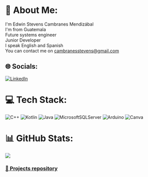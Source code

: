# 💫 About Me:
I'm Edwin Stevens Cambranes Mendizábal<br>I'm from Guatemala<br>Future systems engineer<br>Junior Developer<br>I speak English and Spanish<br>You can contact me on cambranesstevens@gmail.com


## 🌐 Socials:
[![LinkedIn](https://img.shields.io/badge/LinkedIn-%230077B5.svg?logo=linkedin&logoColor=white)](https://linkedin.com/in/https://www.linkedin.com/public-profile/settings?lipi=urn%3Ali%3Apage%3Ad_flagship3_profile_self_edit_contact-info%3B5Nh3a6x8QqqJQUTOmrmkWg%3D%3D)

# 💻 Tech Stack:
![C++](https://img.shields.io/badge/c++-%2300599C.svg?style=flat-square&logo=c%2B%2B&logoColor=white) ![Kotlin](https://img.shields.io/badge/kotlin-%237F52FF.svg?style=flat-square&logo=kotlin&logoColor=white) ![Java](https://img.shields.io/badge/java-%23ED8B00.svg?style=flat-square&logo=openjdk&logoColor=white) ![MicrosoftSQLServer](https://img.shields.io/badge/Microsoft%20SQL%20Server-CC2927?style=flat-square&logo=microsoft%20sql%20server&logoColor=white) ![Arduino](https://img.shields.io/badge/-Arduino-00979D?style=flat-square&logo=Arduino&logoColor=white) ![Canva](https://img.shields.io/badge/Canva-%2300C4CC.svg?style=flat-square&logo=Canva&logoColor=white) 
# 📊 GitHub Stats:
![](https://github-readme-stats.vercel.app/api/top-langs/?username=ESCM1823&theme=dark&hide_border=false&include_all_commits=false&count_private=false&layout=compact)
### <a href = "https://github.com/ESCM1823/Projects"> 🤖 Projects repository </a>
